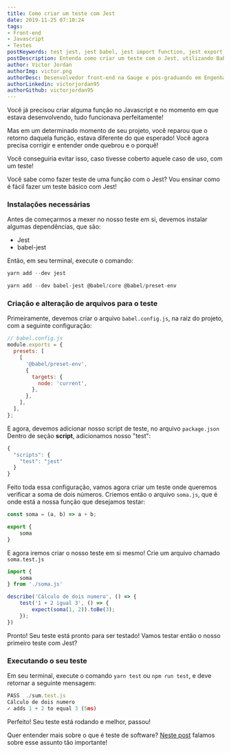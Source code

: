 ```yaml
---
title: Como criar um teste com Jest
date: 2019-11-25 07:10:24
tags:
- Front-end
- Javascript
- Testes
postKeywords: test jest, jest babel, jest import function, jest export, como importar funcao jest, jest ES6, jest new js, jest react, test jest react
postDescription: Entenda como criar um teste com o Jest, utilizando Babel e ES6, de uma maneira simples e sem dor de cabeça!
author: Victor Jordan
authorImg: victor.png
authorDesc: Desenvolvedor front-end na Gauge e pós-graduando em Engenharia de Software pela PUC-MG e formado em Banco de Dados pela Fatec, apaixonado por usabilidade, performance e UX!
authorLinkedin: victorjordan95
authorGithub: victorjordan95
---
```


Você já precisou criar alguma função no Javascript e no momento em que estava desenvolvendo, tudo funcionava perfeitamente!

Mas em um determinado momento de seu projeto, você reparou que o retorno daquela função, estava diferente do que esperado!
Você agora precisa corrigir e entender onde quebrou e o porquê! 

Você conseguiria evitar isso, caso tivesse coberto aquele caso de uso, com um teste!

Você sabe como fazer teste de uma função com o Jest? Vou ensinar como é fácil fazer um teste básico com Jest!

<!-- more -->

### Instalações necessárias

Antes de começarmos a mexer no nosso teste em si, devemos instalar algumas dependências, que são:

- Jest
- babel-jest

Então, em seu terminal, execute o comando:

```javascript
yarn add --dev jest
```

```javascript
yarn add --dev babel-jest @babel/core @babel/preset-env
```

### Criação e alteração de arquivos para o teste

Primeiramente, devemos criar o arquivo `babel.config.js`, na raiz do projeto, com a seguinte configuração:

```javascript
// babel.config.js
module.exports = {
  presets: [
    [
      '@babel/preset-env',
      {
        targets: {
          node: 'current',
        },
      },
    ],
  ],
};
```

E agora, devemos adicionar nosso script de teste, no arquivo `package.json`
Dentro de seção **script**, adicionamos nosso "test":

```javascript
{
  "scripts": {
    "test": "jest"
  }
}
```

Feito toda essa configuração, vamos agora criar um teste onde queremos verificar a soma de dois números.
Criemos então o arquivo `soma.js`, que é onde está a nossa função que desejamos testar:

```javascript
const soma = (a, b) => a + b;

export { 
    soma
}
```

E agora iremos criar o nosso teste em si mesmo!
Crie um arquivo chamado `soma.test.js` 

```javascript
import {
    soma
} from './soma.js'

describe('Cálculo de dois numero', () => {
    test('1 + 2 igual 3', () => {
        expect(soma(1, 2)).toBe(3);
    });
})
```

Pronto! Seu teste está pronto para ser testado! 
Vamos testar então o nosso primeiro teste com Jest?

### Executando o seu teste

Em seu terminal, execute o comando `yarn test` ou `npm run test`, e deve retornar a seguinte mensagem:

```javascript
PASS  ./sum.test.js
Cálculo de dois numero
✓ adds 1 + 2 to equal 3 (5ms)
```

Perfeito! Seu teste está rodando e melhor, passou!

Quer entender mais sobre o que é teste de software? [Neste post](https://backefront.com.br/fundamentos-teste-software/) falamos sobre esse assunto tão importante!
